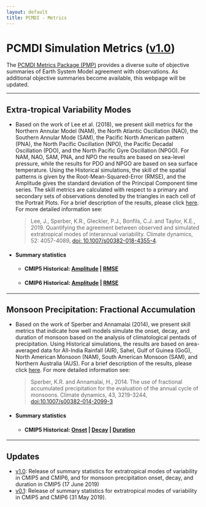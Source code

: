```yaml
---
layout: default
title: PCMDI - Metrics
---
```


# PCMDI Simulation Metrics ([v1.0][v1.0])
The [PCMDI Metrics Package (PMP)](https://github.com/PCMDI/pcmdi_metrics) provides a diverse suite of objective summaries of Earth System Model agreement with observations. As additional objective summaries become available, this webpage will be updated.

---
## Extra-tropical Variability Modes
- Based on the work of Lee et al. (2018), we present skill metrics for the Northern Annular Model (NAM), the North Atlantic Oscillation (NAO), the Southern Annular Mode (SAM), the Pacific North American pattern (PNA), the North Pacific Oscillation (NPO), the Pacific Decadal Oscillation (PDO), and the North Pacific Gyre Oscillation (NPGO). For NAM, NAO, SAM, PNA, and NPO the results are based on sea-level pressure, while the results for PDO and NPGO are based on sea surface temperature. Using the Historical simulations, the skill of the spatial patterns is given by the Root-Mean-Squared-Error (RMSE), and the Amplitude gives the standard deviation of the Principal Component time series. The skill metrics are calculated with respect to a primary and secondary sets of observations denoted by the triangles in each cell of the Portrait Plots. For a brief description of the results, please click [here][description_variability]. For more detailed information see:

  > Lee, J., Sperber, K.R., Gleckler, P.J., Bonfils, C.J. and Taylor, K.E., 2019. Quantifying the agreement between observed and simulated extratropical modes of interannual variability. Climate dynamics, 52: 4057-4089, [doi: 10.1007/s00382-018-4355-4][lee2019].

- #### Summary statistics
  - #### CMIP5 Historical: [Amplitude][CMIP5_variability_amplitude] | [RMSE][CMIP5_variability_rmse]
  - #### CMIP6 Historical: [Amplitude][CMIP6_variability_amplitude] | [RMSE][CMIP6_variability_rmse]

---
## Monsoon Precipitation: Fractional Accumulation
- Based on the work of Sperber and Annamalai (2014), we present skill metrics that indicate how well models simulate the onset, decay, and duration of monsoon based on the analysis of climatological pentads of precipitation. Using Historical simulations, the results are based on area-averaged data for All-India Rainfall (AIR), Sahel, Gulf of Guinea (GoG), North American Monsoon (NAM), South American Monsoon (SAM), and Northern Australia (AUS). For a brief description of the results, please click [here][description_monsoon]. For more detailed information see:

  > Sperber, K.R. and Annamalai, H., 2014. The use of fractional accumulated precipitation for the evaluation of the annual cycle of monsoons. Climate dynamics, 43, 3219-3244, [doi:10.1007/s00382-014-2099-3][sperber2004]

- #### Summary statistics
  - #### CMIP5 Historical: [Onset][CMIP5_monsoon_sperber_onset] | [Decay][CMIP5_monsoon_sperber_decay] | [Duration][CMIP5_monsoon_sperber_duration]

---
## Updates
- [v1.0][v1.0]: Release of summary statistics for extratropical modes of variability in CMIP5 and CMIP6, and for monsoon precipitation onset, decay, and duration in CMIP5 (17 June 2019)
- [v0.1][v0.1]: Release of summary statistics for extratropical modes of variability in CMIP5 and CMIP6 (31 May 2019).

[v1.0]: {{site.baseurl}}/research/metrics/index.html
[v0.1]: {{site.baseurl}}/research/metrics/index_v0.1.html

[description_variability]: {{site.baseurl}}/research/metrics/plot_description_variability.html
[description_monsoon]: {{site.baseurl}}/research/metrics/plot_description_monsoon.html


[lee2019]: https://link.springer.com/article/10.1007/s00382-018-4355-4
[sperber2004]: https://doi.org/10.1007/s00382-014-2099-3
[CMIP5_variability_amplitude]: https://pcmdi.llnl.gov/pmp-preliminary-results/ipp_test_variability_modes/cmip5_v20190512/clickable_portrait.html
[CMIP5_variability_rmse]: https://pcmdi.llnl.gov/pmp-preliminary-results/ipp_test_variability_modes/cmip5_v20190512_rmse/clickable_portrait.html
[CMIP6_variability_amplitude]: https://pcmdi.llnl.gov/pmp-preliminary-results/ipp_test_variability_modes/cmip6_v20190503/clickable_portrait.html
[CMIP6_variability_rmse]: https://pcmdi.llnl.gov/pmp-preliminary-results/ipp_test_variability_modes/cmip6_v20190503_rmse/clickable_portrait.html
[CMIP5_monsoon_sperber_onset]: https://pcmdi.llnl.gov/pmp-preliminary-results/ipp_test_monsoon_sperber/onset_index_rel2obs/clickable_portrait.html
[CMIP5_monsoon_sperber_decay]: https://pcmdi.llnl.gov/pmp-preliminary-results/ipp_test_monsoon_sperber/decay_index_rel2obs/clickable_portrait.html
[CMIP5_monsoon_sperber_duration]: https://pcmdi.llnl.gov/pmp-preliminary-results/ipp_test_monsoon_sperber/duration_rel2obs/clickable_portrait.html

